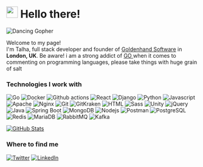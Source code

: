 <h1><img src="https://emojis.slackmojis.com/emojis/images/1531849430/4246/blob-sunglasses.gif?1531849430" width="30"/> Hello there! </h1>

![Dancing Gopher](http://static.velvetcache.org/pages/2018/06/13/party-gopher/dancing-gopher.gif)
<p>Welcome to my page! </br> I'm Talha, full stack developer and founder of <a href="https://www.goldenhandsoftware.co.uk/" target="_blank">Goldenhand Software<a/> in <img src="https://image.flaticon.com/icons/svg/197/197374.svg" width="13"/> <b>London, UK</b>. Be aware! i am a strong addict of <a href="https://golang.org" target="_blank">GO <a/> when it comes to commenting on programming languages, please take things with huge grain of salt</p>
<h3>Technologies I work with</h3>
<p>
  <img alt="Go" src="https://img.shields.io/badge/-Go-1a73e8?style=flat-square&logo=go&logoColor=white" />
  <img alt="Docker" src="https://img.shields.io/badge/-Docker-46a2f1?style=flat-square&logo=docker&logoColor=white" />
  <img alt="Github actions" src="https://img.shields.io/badge/-Github_Actions-2088FF?style=flat-square&logo=github-actions&logoColor=white" />
  <img alt="React" src="https://img.shields.io/badge/-React-45b8d8?style=flat-square&logo=react&logoColor=white" />
  <img alt="Django" src="https://img.shields.io/badge/-Django-5849BE?style=flat-square&logo=django&logoColor=white" />
  <img alt="Python" src="https://img.shields.io/badge/-Python-311C87?style=flat-square&logo=python&logoColor=white" />
  <img alt="Javascript" src="https://img.shields.io/badge/-Javascript-430098?style=flat-square&logo=javascript&logoColor=white" />
  <img alt="Apache" src="https://img.shields.io/badge/-Apache-764ABC?style=flat-square&logo=apache&logoColor=white" />
  <img alt="Nginx" src="https://img.shields.io/badge/-Nginx-ea2845?style=flat-square&logo=nginx&logoColor=white" />
  <img alt="Git" src="https://img.shields.io/badge/-Git-F05032?style=flat-square&logo=git&logoColor=white" />
  <img alt="GitKraken" src="https://img.shields.io/badge/-GitKraken-179287?style=flat-square&logo=gitkraken&logoColor=white" />
  <img alt="HTML" src="https://img.shields.io/badge/-HTML-F7B93E?style=flat-square&logo=html5&logoColor=white" />
  <img alt="Sass" src="https://img.shields.io/badge/-Sass-E10098?style=flat-square&logo=sass&logoColor=white" />
  <img alt="Unity" src="https://img.shields.io/badge/-Unity-DD0031?style=flat-square&logo=unity&logoColor=white" />
  <img alt="jQuery" src="https://img.shields.io/badge/-jQuery-EC4A3F?style=flat-square&logo=jquery&logoColor=white" />
  <img alt="Java" src="https://img.shields.io/badge/-Java-F9A03C?style=flat-square&logo=java&logoColor=white" />
  <img alt="Spring Boot" src="https://img.shields.io/badge/-Spring Boot-68BD45?style=flat-square&logo=spring&logoColor=white" />
  <img alt="MongoDB" src="https://img.shields.io/badge/-MongoDB-13aa52?style=flat-square&logo=mongodb&logoColor=white" />
  <img alt="Nodejs" src="https://img.shields.io/badge/-Nodejs-43853d?style=flat-square&logo=Node.js&logoColor=white" />
  <img alt="Postman" src="https://img.shields.io/badge/-Postman-FD6C35?style=flat-square&logo=postman&logoColor=white" />
  <img alt="PostgreSQL" src="https://img.shields.io/badge/-PostgreSQL-336791?style=flat-square&logo=postgresql&logoColor=white" />
  <img alt="Redis" src="https://img.shields.io/badge/-Redis-922121?style=flat-square&logo=redis&logoColor=white" />
  <img alt="MariaDB" src="https://img.shields.io/badge/-MariaDB-C4996C?style=flat-square&logo=mariadb&logoColor=white" />
  <img alt="RabbitMQ" src="https://img.shields.io/badge/-RabbitMQ-FF6600?style=flat-square&logo=RabbitMQ&logoColor=white" />
  <img alt="Kafka" src="https://img.shields.io/badge/-Kafka-000000?style=flat-square&logo=Apache%20kafka&logoColor=white" />
</p>

[![GitHub Stats](https://github-readme-stats.vercel.app/api?username=mrwormhole&show_icons=true&theme=algolia&count_private=true)](https://bit.ly/2DRJEXJ)

<h3>Where to find me</h3>
<p><a href="https://twitter.com/mr_wormhole" target="_blank"><img alt="Twitter" src="https://img.shields.io/badge/twitter-%231DA1F2.svg?&style=for-the-badge&logo=twitter&logoColor=white" /></a> <a href="https://www.linkedin.com/in/talha-altinel/" target="_blank"><img alt="LinkedIn" src="https://img.shields.io/badge/linkedin-%230077B5.svg?&style=for-the-badge&logo=linkedin&logoColor=white" /></a></p>


